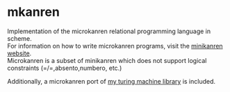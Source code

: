 # mkanren

Implementation of the microkanren relational programming language in scheme.  
For information on how to write microkanren programs, visit the [minikanren website](https://minikanren.org).  
Microkanren is a subset of minikanren which does not support logical constraints (=/=,absento,numbero, etc.)

Additionally, a microkanren port of [my turing machine library](https://github.com/zotlann/turing-machine) is included.
